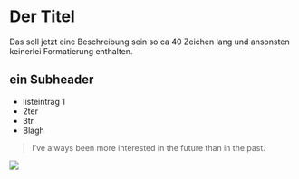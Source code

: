 # Der Titel
Das soll jetzt eine Beschreibung sein so ca 40 Zeichen lang und ansonsten keinerlei Formatierung enthalten.
## ein Subheader
* listeintrag 1
* 2ter 
* 3tr
* Blagh

> I’ve always been more interested
> in the future than in the past.

<img src="https://upload.wikimedia.org/wikipedia/commons/thumb/e/e0/SNice.svg/220px-SNice.svg.png"/>

